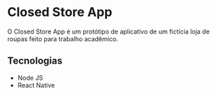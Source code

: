 # Closed Store App

O Closed Store App é um protótipo de aplicativo de um fictícia loja de roupas feito para trabalho acadêmico.
<br>

## Tecnologias
- Node JS
- React Native

<br>
